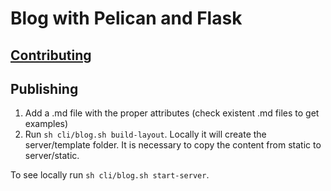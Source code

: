 # Blog with Pelican and Flask

## [Contributing](contributing.md)

## Publishing

1. Add a .md file with the proper attributes (check existent .md files to get examples)
2. Run `sh cli/blog.sh build-layout`. Locally it will create the server/template folder. It is necessary to copy the content from static to server/static.

To see locally run `sh cli/blog.sh start-server`.